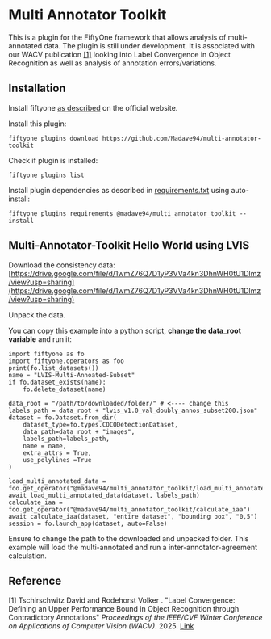# Multi Annotator Toolkit

This is a plugin for the FiftyOne framework that allows analysis of multi-annotated data. The plugin is still under 
development. It is associated with our WACV publication [[1]](#1) looking into Label Convergence in Object Recognition
as well as analysis of annotation errors/variations.

## Installation

Install fiftyone [as described](https://github.com/voxel51/fiftyone) on the official website. 

Install this plugin:
```
fiftyone plugins download https://github.com/Madave94/multi-annotator-toolkit
```
Check if plugin is installed:
```
fiftyone plugins list
```
Install plugin dependencies as described in [requirements.txt](requirements.txt) using auto-install:
```
fiftyone plugins requirements @madave94/multi_annotator_toolkit --install
```

## Multi-Annotator-Toolkit Hello World using LVIS

Download the consistency data:
[https://drive.google.com/file/d/1wmZ76Q7D1yP3VVa4kn3DhnWH0tU1Dlmz/view?usp=sharing](https://drive.google.com/file/d/1wmZ76Q7D1yP3VVa4kn3DhnWH0tU1Dlmz/view?usp=sharing)

Unpack the data.

You can copy this example into a python script, **change the data_root variable** and run it:

```
import fiftyone as fo
import fiftyone.operators as foo
print(fo.list_datasets())
name = "LVIS-Multi-Annoated-Subset"
if fo.dataset_exists(name):
    fo.delete_dataset(name)

data_root = "/path/to/downloaded/folder/" # <---- change this
labels_path = data_root + "lvis_v1.0_val_doubly_annos_subset200.json"
dataset = fo.Dataset.from_dir(
    dataset_type=fo.types.COCODetectionDataset,
    data_path=data_root + "images",
    labels_path=labels_path,
    name = name,
    extra_attrs = True,
    use_polylines =True
)

load_multi_annotated_data = foo.get_operator("@madave94/multi_annotator_toolkit/load_multi_annotated_data")
await load_multi_annotated_data(dataset, labels_path)
calculate_iaa = foo.get_operator("@madave94/multi_annotator_toolkit/calculate_iaa")
await calculate_iaa(dataset, "entire dataset", "bounding box", "0,5")
session = fo.launch_app(dataset, auto=False)
```

Ensure to change the path to the downloaded and unpacked folder. This example will load the multi-annotated and run a
inter-annotator-agreement calculation.



## Reference

<a id="1">[1]</a> Tschirschwitz David and Rodehorst Volker . "Label Convergence: Defining an Upper Performance Bound in 
Object Recognition through Contradictory Annotations" _Proceedings of the IEEE/CVF Winter Conference on Applications of 
Computer Vision (WACV)_. 2025. [Link](https://arxiv.org/abs/2409.09412)
